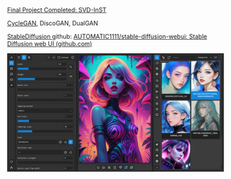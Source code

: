 [Final Project Completed: SVD-InST](https://github.com/dajiaohuang/SVD-InST)

[CycleGAN](https://zhuanlan.zhihu.com/p/148364725), DiscoGAN, DualGAN

[StableDiffusion ](https://zhuanlan.zhihu.com/p/628714183) github: [AUTOMATIC1111/stable-diffusion-webui: Stable Diffusion web UI (github.com)](https://github.com/AUTOMATIC1111/stable-diffusion-webui) 

![img](https://github.com/AUTOMATIC1111/stable-diffusion-webui/raw/master/screenshot.png)
